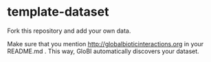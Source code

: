 template-dataset
================

Fork this repository and add your own data.

Make sure that you mention http://globalbioticinteractions.org in your README.md . This way, GloBI automatically discovers your dataset.
